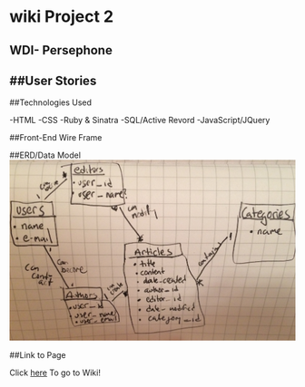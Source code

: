 # wiki Project 2
## WDI- Persephone

##User Stories
-

##Technologies Used

-HTML
-CSS
-Ruby & Sinatra
-SQL/Active Revord
-JavaScript/JQuery 

##Front-End Wire Frame

##ERD/Data Model
<img src="erdwiki.jpg"/>

##Link to Page

Click [here](http://johnnypacia.github.io/Wiki/) To go to Wiki!
